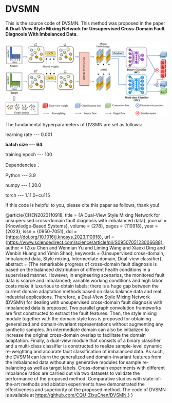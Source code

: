 # DVSMN
This is the source code of DVSMN. This method was proposed in the paper **A Dual-View Style Mixing Network for Unsupervised Cross-Domain Fault Diagnosis With Imbalanced Data**.

![image](https://github.com/CQU-ZixuChen/DVSMN/blob/master/Framework.png)

The fundamental hyperparameters of DVSMN are set as follows:

  learning rate  ---  0.001
  
  **batch size     ---  64**
  
  training epoch ---  100

Dependencies：

  Python --- 3.9
  
  numpy  --- 1.20.0
  
  torch  --- 1.11.0+cu115
  
If this code is helpful to you, please cite this paper as follows, thank you!

@article{CHEN2023110918,
title = {A Dual-View Style Mixing Network for unsupervised cross-domain fault diagnosis with imbalanced data},
journal = {Knowledge-Based Systems},
volume = {278},
pages = {110918},
year = {2023},
issn = {0950-7051},
doi = {https://doi.org/10.1016/j.knosys.2023.110918},
url = {https://www.sciencedirect.com/science/article/pii/S0950705123006688},
author = {Zixu Chen and Wennian Yu and Liming Wang and Xiaoxi Ding and Wenbin Huang and Yimin Shao},
keywords = {Unsupervised cross-domain, Imbalanced data, Style mixing, Intermediate domain, Dual-view classifier},
abstract = {The remarkable progress of cross-domain fault diagnosis is based on the balanced distribution of different health conditions in a supervised manner. However, in engineering scenarios, the monitored fault data is scarce and imbalanced; variable working conditions and high labor costs make it luxurious to obtain labels; there is a huge gap between the current domain adaptation methods based on class balance data and real industrial applications. Therefore, a Dual-View Style Mixing Network (DVSMN) for dealing with unsupervised cross-domain fault diagnosis with imbalanced data is proposed. Two parallel graph convolution frameworks are first constructed to extract the fault features. Then, the style mixing module together with the domain style loss is proposed for obtaining generalized and domain-invariant representations without augmenting any synthetic samples. An intermediate domain can also be initialized to increase the original cross-domain overlap to facilitate the domain adaptation. Finally, a dual-view module that consists of a binary classifier and a multi-class classifier is constructed to realize sample-level dynamic re-weighting and accurate fault classification of imbalanced data. As such, the DVSMN can learn the generalized and domain-invariant features from the imbalanced data without any generative modules for sample re-balancing as well as target labels. Cross-domain experiments with different imbalance ratios are carried out via two datasets to validate the performance of the proposed method. Comparative studies with state-of-the-art methods and ablation experiments have demonstrated the effectiveness and superiority of the proposed method. The code of DVSMN is available at https://github.com/CQU-ZixuChen/DVSMN.}
}
